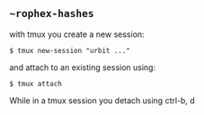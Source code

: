 ## `~rophex-hashes`
with tmux you create a new session:
```
$ tmux new-session "urbit ..."
```

and attach to an existing session using:
```
$ tmux attach
```

While in a tmux session you detach using ctrl-b, d
